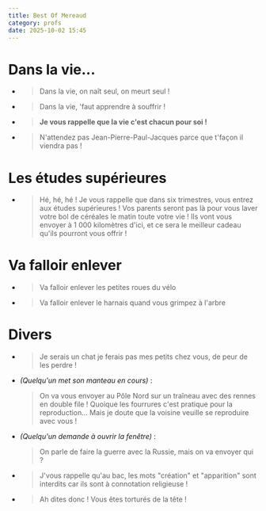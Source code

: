 ```yaml
---
title: Best Of Mereaud
category: profs
date: 2025-10-02 15:45
---
```


# Dans la vie...
* 	>Dans la vie, on naît seul, on meurt seul !
* 	>Dans la vie, 'faut apprendre à souffrir !
* 	>**Je vous rappelle que la vie c'est chacun pour soi !**
* 	>N'attendez pas Jean-Pierre-Paul-Jacques parce que t'façon il viendra pas !

# Les études supérieures
* 	>Hé, hé, hé ! Je vous rappelle que dans six trimestres, vous entrez aux études supérieures ! Vos parents seront pas là pour vous laver votre bol de céréales le matin toute votre vie ! Ils vont vous envoyer à 1 000 kilomètres d'ici, et ce sera le meilleur cadeau qu'ils pourront vous offrir !

# Va falloir enlever
* 	>Va falloir enlever les petites roues du vélo
* 	>Va falloir enlever le harnais quand vous grimpez à l'arbre

# Divers
* 	>Je serais un chat je ferais pas mes petits chez vous, de peur de les perdre !
* *(Quelqu'un met son manteau en cours)* :

	>On va vous envoyer au Pôle Nord sur un traîneau avec des rennes en double file ! Quoique les fourrures c'est pratique pour la reproduction... Mais je doute que la voisine veuille se reproduire avec vous !

* *(Quelqu'un demande à ouvrir la fenêtre)* :

	>On parle de faire la guerre avec la Russie, mais on va envoyer qui ?
* 	>J'vous rappelle qu'au bac, les mots "création" et "apparition" sont interdits car ils sont à connotation religieuse !
* 	>Ah dites donc ! Vous êtes torturés de la tête !